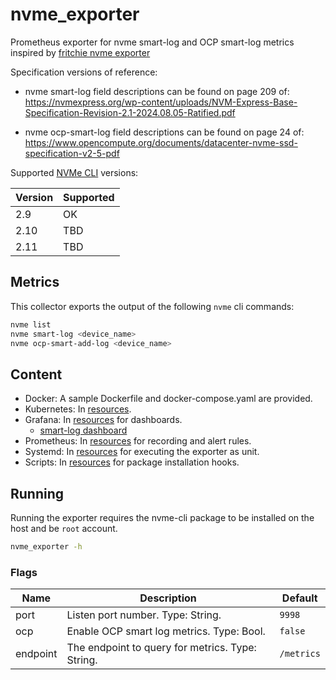 # nvme_exporter

Prometheus exporter for nvme smart-log and OCP smart-log metrics inspired by [fritchie nvme exporter](https://github.com/fritchie/nvme_exporter)

Specification versions of reference:

* nvme smart-log field descriptions can be found on page 209 of:
https://nvmexpress.org/wp-content/uploads/NVM-Express-Base-Specification-Revision-2.1-2024.08.05-Ratified.pdf

* nvme ocp-smart-log field descriptions can be found on page 24 of:
https://www.opencompute.org/documents/datacenter-nvme-ssd-specification-v2-5-pdf

Supported [NVMe CLI](https://github.com/linux-nvme/nvme-cli) versions:

| Version | Supported |
|----|----|
|2.9 | OK |
|2.10 | TBD |
|2.11 | TBD |

## Metrics

This collector exports the output of the following `nvme` cli commands:

``` bash
nvme list
nvme smart-log <device_name>
nvme ocp-smart-add-log <device_name>
```

## Content

* Docker: A sample Dockerfile and docker-compose.yaml are provided.
* Kubernetes: In [resources](resources/k8s/).
* Grafana: In [resources](resources/grafana/) for dashboards.
  * [smart-log dashboard](https://grafana.com/grafana/dashboards/14706)
* Prometheus: In [resources](resources/prom/) for recording and alert rules.
* Systemd: In [resources](resources/systemd/) for executing the exporter as unit.
* Scripts: In [resources](resources/scripts/) for package installation hooks.

## Running

Running the exporter requires the nvme-cli package to be installed on the host and be `root` account.

``` bash
nvme_exporter -h
```

### Flags

| Name | Description | Default |
|----|----|----|
|port | Listen port number. Type: String. | `9998` |
|ocp | Enable OCP smart log metrics. Type: Bool. | `false` |
|endpoint | The endpoint to query for metrics. Type: String. | `/metrics` |
